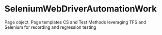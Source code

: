 # SeleniumWebDriverAutomationWork
Page object, Page templates CS and Test Methods leveraging TFS and Selenium for recording and regression testing
